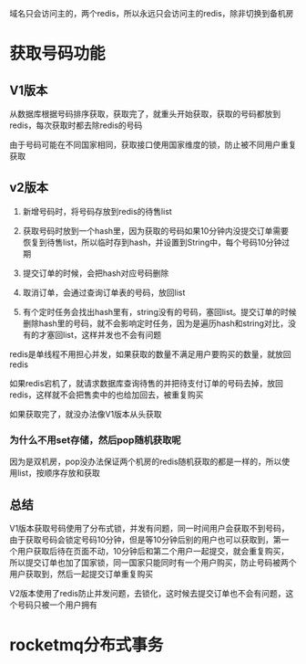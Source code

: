 域名只会访问主的，两个redis，所以永远只会访问主的redis，除非切换到备机房

# 获取号码功能

## V1版本

从数据库根据号码排序获取，获取完了，就重头开始获取，获取的号码都放到redis，每次获取时都去除redis的号码

由于号码可能在不同国家相同，获取接口使用国家维度的锁，防止被不同用户重复获取

## v2版本

1. 新增号码时，将号码存放到redis的待售list

2. 获取号码时放到一个hash里，因为获取的号码如果10分钟内没提交订单需要恢复到待售list，所以临时存到hash，并设置到String中，每个号码10分钟过期
3. 提交订单的时候，会把hash对应号码删除
4. 取消订单，会通过查询订单表的号码，放回list
5. 有个定时任务会找出hash里有，string没有的号码，塞回list。提交订单的时候删除hash里的号码，就不会影响定时任务，因为是遍历hash和string对比，没有的才塞回list，这样并发也不会有问题

redis是单线程不用担心并发，如果获取的数量不满足用户要购买的数量，就放回redis

如果redis宕机了，就请求数据库查询待售的并把待支付订单的号码去掉，放回redis，这样就不会把售卖中的也给加回去，被重复购买

如果获取完了，就没办法像V1版本从头获取

### 为什么不用set存储，然后pop随机获取呢

因为是双机房，pop没办法保证两个机房的redis随机获取的都是一样的，所以使用list，按顺序存放和获取

## 总结

V1版本获取号码使用了分布式锁，并发有问题，同一时间用户会获取不到号码，由于获取号码会锁定号码10分钟，但是等10分钟后别的用户也可以获取到，第一个用户获取后待在页面不动，10分钟后和第二个用户一起提交，就会重复购买，所以提交订单也加了国家锁，同一国家只能同时有一个用户购买，防止号码被两个用户获取到，然后一起提交订单重复购买

V2版本使用了redis防止并发问题，去锁化，这时候去提交订单也不会有问题，这个号码只被一个用户拥有

# rocketmq分布式事务

